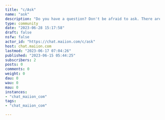 ```yaml
---
title: "c/Ask" 
name: "ask"
description: "Do you have a question? Don't be afraid to ask. There are no stupid questions. We welcome questions of all shapes and sizes here!********************************************Please Observe Instance Rules:**1. Do not violate any laws, third-party rights, and/or proprietary rights.2. Do not harass others, be abusive, threatening, and/or harmful.3. Do not be needlessly defamatory and/or intentionally misleading.4. Do not upload without marking obscene and/or sensitive content as such.5. Do not promote racism, bigotry, hatred, harm, and violence of any kind.********************************************Special Community Rule:**1. Please direct questions about the instance to [c/CommunityRequests](https://chat.maiion.com/c/communityrequests)."
type: community
date: "2023-06-28 15:17:58"
draft: false
nsfw: false
actor_id: "https://chat.maiion.com/c/ask"
host: chat.maiion.com
lastmod: "2023-06-17 07:04:26"
published: "2023-06-15 05:44:25"
subscribers: 2
posts: 0
comments: 0
weight: 0
dau: 0
wau: 0
mau: 0
instances:
- "chat_maiion_com"
tags: 
- "chat_maiion_com"

---
```

